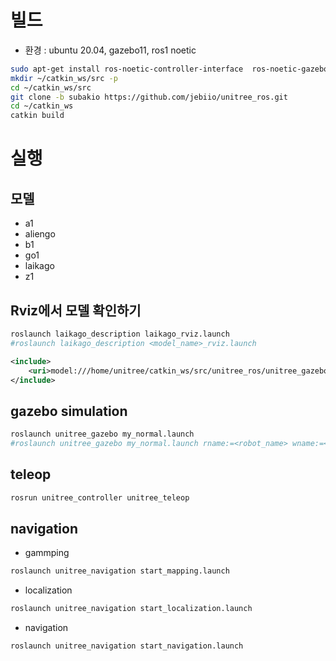 # 빌드
* 환경 : ubuntu 20.04, gazebo11, ros1 noetic

```bash
sudo apt-get install ros-noetic-controller-interface  ros-noetic-gazebo-ros-control ros-noetic-joint-state-controller ros-noetic-effort-controllers ros-noetic-joint-trajectory-controller
mkdir ~/catkin_ws/src -p
cd ~/catkin_ws/src
git clone -b subakio https://github.com/jebiio/unitree_ros.git
cd ~/catkin_ws
catkin build
```
# 실행
## 모델
* a1
* aliengo
* b1
* go1
* laikago
* z1

## Rviz에서 모델 확인하기
```bash
roslaunch laikago_description laikago_rviz.launch
#roslaunch laikago_description <model_name>_rviz.launch
```

```xml
<include>
    <uri>model:///home/unitree/catkin_ws/src/unitree_ros/unitree_gazebo/worlds/building_editor_models/stairs</uri>
</include>
```

## gazebo simulation
```bash
roslaunch unitree_gazebo my_normal.launch
#roslaunch unitree_gazebo my_normal.launch rname:=<robot_name> wname:=<world_name>
```

## teleop
```bash
rosrun unitree_controller unitree_teleop
```

## navigation
* gammping
```bash
roslaunch unitree_navigation start_mapping.launch
```
* localization
```bash
roslaunch unitree_navigation start_localization.launch
```
* navigation
```bash
roslaunch unitree_navigation start_navigation.launch
```
